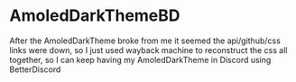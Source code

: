 # AmoledDarkThemeBD
After the AmoledDarkTheme broke from me it seemed the api/github/css links were down, so I just used wayback machine to reconstruct the css all together, so I can keep having my AmoledDarkTheme in Discord using BetterDiscord
